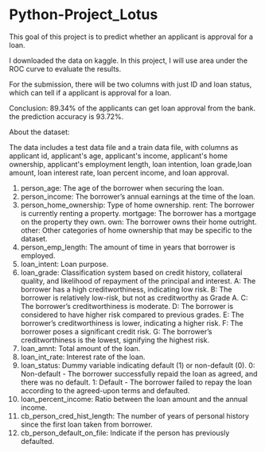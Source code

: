 # Python-Project_Lotus
This goal of this project is to predict whether an applicant is approval for a loan.

I  downloaded the data on kaggle. In this project, I will use area under the ROC curve to evaluate the results.

For the submission, there will be two columns with just ID and loan status, which can 
tell if a applicant is approval for a loan.

Conclusion: 89.34% of the applicants can get loan approval from the bank. the prediction accuracy is 93.72%.

About the dataset:

The data includes a test data file and a train data file, with columns as applicant id, applicant's age, applicant's income, applicant's home ownership, applicant's employment length, loan intention, loan grade,loan amount, loan interest rate, loan percent income, and loan approval.

1. person_age: The age of the borrower when securing the loan.
2. person_income: The borrower’s annual earnings at the time of the loan.
3. person_home_ownership: Type of home ownership.
   rent: The borrower is currently renting a property.
   mortgage: The borrower has a mortgage on the property they own.
   own: The borrower owns their home outright.
   other: Other categories of home ownership that may be specific to the dataset.
4. person_emp_length: The amount of time in years that borrower is employed.
5. loan_intent: Loan purpose.
6. loan_grade: Classification system based on credit history, collateral quality, and likelihood of repayment of the principal and interest.
   A: The borrower has a high creditworthiness, indicating low risk.
   B: The borrower is relatively low-risk, but not as creditworthy as Grade A.
   C: The borrower’s creditworthiness is moderate.
   D: The borrower is considered to have higher risk compared to previous grades.
   E: The borrower’s creditworthiness is lower, indicating a higher risk.
   F: The borrower poses a significant credit risk.
   G: The borrower’s creditworthiness is the lowest, signifying the highest risk.
7. loan_amnt: Total amount of the loan.
8. loan_int_rate: Interest rate of the loan.
9. loan_status: Dummy variable indicating default (1) or non-default (0).
   0: Non-default - The borrower successfully repaid the loan as agreed, and there was no default.
   1: Default - The borrower failed to repay the loan according to the agreed-upon terms and defaulted.
10. loan_percent_income: Ratio between the loan amount and the annual income.
11. cb_person_cred_hist_length: The number of years of personal history since the first loan taken from borrower.
12. cb_person_default_on_file: Indicate if the person has previously defaulted.




